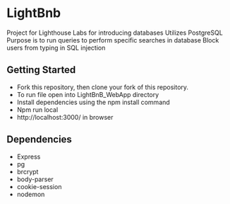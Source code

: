 # LightBnb 
Project for Lighthouse Labs for introducing databases
Utilizes PostgreSQL
Purpose is to run queries to perform specific searches in database
Block users from typing in SQL injection

## Getting Started
* Fork this repository, then clone your fork of this repository.
* To run file open into LightBnB_WebApp directory
* Install dependencies using the npm install command
* Npm run local
* http://localhost:3000/ in browser

## Dependencies
* Express
* pg
* brcrypt
* body-parser
* cookie-session
* nodemon
